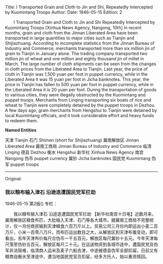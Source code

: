 Title: I Transported Grain and Cloth to Jin and Shi, Repeatedly Intercepted by Kuomintang Troops
Author:
Date: 1946-05-15
Edition: 2

　　I Transported Grain and Cloth to Jin and Shi
    Repeatedly Intercepted by Kuomintang Troops
    [Xinhua News Agency, Nangong, 10th] In recent months, grain and cloth from the Jinnan Liberated Area have been transported in large quantities to major cities such as Tianjin and Shijiazhuang. According to incomplete statistics from the Jinnan Bureau of Industry and Commerce, merchants transported more than six million jin of grain to Tianjin in January alone. The trading company transported two million jin of wheat and one million and eighty thousand jin of millet in March. The large number of cloth shipments can be seen from the changes in cloth prices from the Liberated Area to Tianjin. Last year, the price of cloth in Tianjin was 1,500 yuan per foot in puppet currency, while in the Liberated Area it was 15 yuan per foot in Jicha banknotes. This year, the price in Tianjin has fallen to 500 yuan per foot in puppet currency, while in the Liberated Area it is 20 yuan per foot. During the transportation of goods to various cities, they were illegally obstructed by the Kuomintang and puppet troops. Merchants from Linqing transporting six boats of rice and wheat to Tianjin were completely detained by the puppet troops in Dezhou. A few days ago, grain merchants from Hengshui to Tianjin were detained by local Kuomintang officials, and it took considerable effort and heavy funds to redeem them.



**Named Entities**


天津	Tianjin
石门	Shimen (short for Shijiazhuang)
冀南解放区	Jinnan Liberated Area
冀南工商局	Jinnan Bureau of Industry and Commerce
临清	Linqing
德县	Dezhou
衡水	Hengshui
新华社	Xinhua News Agency
南宫	Nangong
伪币	puppet currency
冀钞	Jicha banknotes
国民党	Kuomintang
伪军	puppet troops



<hr /> 

Original: 


### 我以粮布输入津石  沿途迭遭国民党军拦劫

1946-05-15
第2版()
专栏：

　　我以粮布输入津石
    沿途迭遭国民党军拦劫
    【新华社南宫十日电】近数月来，冀南解放区粮食布匹，大批输入天津、石门等各大城市。据冀南工商局不完整统计，仅一月份商民输到天津粮食六百万斤以上。贸易公司三月份内即运出小麦二百万斤，小米一百零八万斤。而布匹运出数目之大，从解放区到天津布置变动，即可看出。去年天津布价每尺合伪币一千五百元，解放区每尺冀钞十五元。今年天津每尺落至伪钞五百元，解放区每尺二十元。在运送物资到各城市途中，遭国民党及伪军非法阻难，临清商人运米及麦子六船去津，中途被德县伪军全部扣留。日前又有粮商自衡水至津途中，遭当地国民党官员扣留，经多方托人，始以重资赎回。
